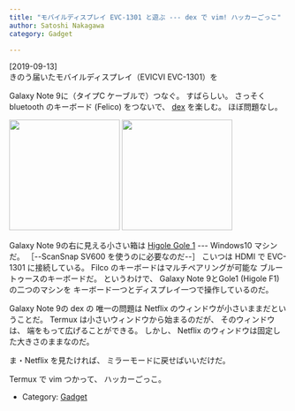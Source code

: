 ```yaml
---
title: "モバイルディスプレイ EVC-1301 と遊ぶ --- dex で vim! ハッカーごっこ"
author: Satoshi Nakagawa
category: Gadget

---
```


[2019-09-13]  
 きのう届いたモバイルディスプレイ（EVICVI EVC-1301）を

Galaxy Note 9に（タイプC ケーブルで）つなぐ。
すばらしい。
さっそく bluetooth のキーボード
(Felico) をつないで、
[dex](https://www.samsung.com/global/galaxy/apps/samsung-dex/) を楽しむ。
ほぼ問題なし。

<a href="/pict/2019-09-13-dex-2.jpg"><img src="/pict/2019-09-13-dex-2.jpg" alt="" width="200"/></a>
<a href="/pict/2019-09-13-dex-1.jpg"><img src="/pict/2019-09-13-dex-1.jpg" alt="" width="200"/></a>

 Galaxy Note 9の右に見える小さい箱は
[Higole Gole 1](https://www.gearbest.com/tv-box-mini-pc/pp_608686.html) --- Windows10 マシンだ。
［--ScanSnap SV600 を使うのに必要なのだ--］
こいつは HDMI で EVC-1301 に接続している。
Filco のキーボードはマルチペアリングが可能な
ブルートゥースのキーボードだ。
というわけで、
Galaxy Note 9とGole1 (Higole F1) の二つのマシンを
キーボード一つとディスプレイ一つで操作しているのだ。

<!--more-->

 Galaxy Note 9の dex の
唯一の問題は Netflix のウィンドウが小さいままだということだ。
Termux は小さいウィンドウから始まるのだが、
そのウィンドウは、
端をもって広げることができる。
しかし、
Netflix のウィンドウは固定した大きさのままなのだ。

 ま・Netflix を見たければ、
ミラーモードに戻せばいいだけだ。

 Termux で vim つかって、
ハッカーごっこ。

- Category: [Gadget](categories.html#Gadget)

